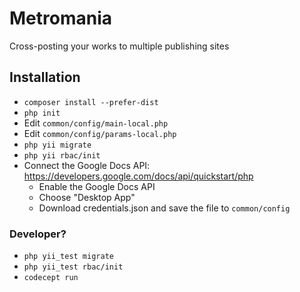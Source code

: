 # Metromania

Cross-posting your works to multiple publishing sites

## Installation

- `composer install --prefer-dist`
- `php init`
- Edit `common/config/main-local.php`
- Edit `common/config/params-local.php`
- `php yii migrate`
- `php yii rbac/init`
- Connect the Google Docs API: https://developers.google.com/docs/api/quickstart/php
    - Enable the Google Docs API
    - Choose "Desktop App"
    - Download credentials.json and save the file to `common/config`

### Developer?

- `php yii_test migrate`
- `php yii_test rbac/init`
- `codecept run`
